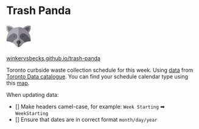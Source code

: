 # Trash Panda

<img src="raccoon.svg" width="64" height="64" />

[winkervsbecks.github.io/trash-panda](https://winkervsbecks.github.io/trash-panda)

Toronto curbside waste collection schedule for this week. Using [data](https://www.toronto.ca/ext/open_data/catalog/data_set_files/Pickup_Schedule_2019.csv) from [Toronto Data catalogue](https://www1.toronto.ca/wps/portal/contentonly?vgnextoid=bcb6e03bb8d1e310VgnVCM10000071d60f89RCRD). You can find your schedule calendar type using this [map](http://map.toronto.ca/maps/map.jsp?app=OpenData).

When updating data:
- [] Make headers camel-case, for example: `Week Starting` ➡ `WeekStarting`
- [] Ensure that dates are in correct format `month/day/year`

